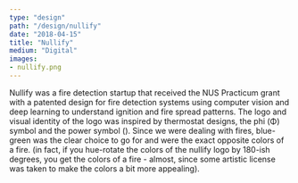 ```yaml
---
type: "design"
path: "/design/nullify"
date: "2018-04-15"
title: "Nullify"
medium: "Digital"
images:
- nullify.png
---
```


Nullify was a fire detection startup that received the NUS Practicum grant with a patented design for fire detection systems using computer vision and deep learning to understand ignition and fire spread patterns. The logo and visual identity of the logo was inspired by thermostat designs, the phi (Φ) symbol and the power symbol (). Since we were dealing with fires, blue-green was the clear choice to go for and were the exact opposite colors of a fire. (in fact, if you hue-rotate the colors of the nullify logo by 180-ish degrees, you get the colors of a fire - almost, since some artistic license was taken to make the colors a bit more appealing).